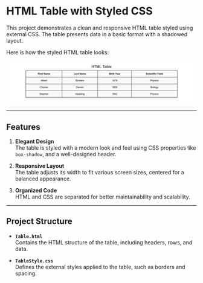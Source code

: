# HTML Table with Styled CSS

This project demonstrates a clean and responsive HTML table styled using external CSS. The table presents data in a basic format with a shadowed layout.

Here is how the styled HTML table looks:

![alt text](image.png)

---


## Features

1. **Elegant Design**  
   The table is styled with a modern look and feel using CSS properties like `box-shadow`, and a well-designed header.

2. **Responsive Layout**  
   The table adjusts its width to fit various screen sizes, centered for a balanced appearance.

3. **Organized Code**  
   HTML and CSS are separated for better maintainability and scalability.

---

## Project Structure

- **`Table.html`**  
  Contains the HTML structure of the table, including headers, rows, and data.

- **`TableStyle.css`**  
  Defines the external styles applied to the table, such as borders and spacing.
